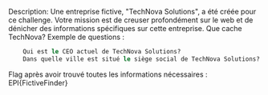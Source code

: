 Description: Une entreprise fictive, "TechNova Solutions", a été créée pour ce challenge. Votre mission est de creuser profondément sur le web et de dénicher des informations spécifiques sur cette entreprise. Que cache TechNova?
Exemple de questions :

```ps
    Qui est le CEO actuel de TechNova Solutions?
    Dans quelle ville est situé le siège social de TechNova Solutions?
```

Flag après avoir trouvé toutes les informations nécessaires : EPI{FictiveFinder}